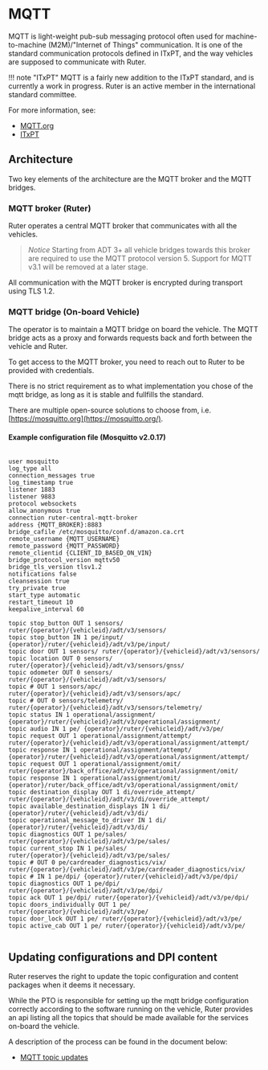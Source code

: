 # MQTT

MQTT is light-weight pub-sub messaging protocol often used for machine-to-machine (M2M)/"Internet of Things" communication. It is one of the standard communication protocols defined in ITxPT, and the way vehicles are supposed to communicate with Ruter.

!!! note "ITxPT"
    MQTT is a fairly new addition to the ITxPT standard, and is currently a work in progress. 
    Ruter is an active member in the international standard committee.

For more information, see: 
- [MQTT.org](https://mqtt.org)
- [ITxPT](https://itxpt.org)

## Architecture
Two key elements of the architecture are the MQTT broker and the MQTT bridges. 

### MQTT broker (Ruter)
Ruter operates a central MQTT broker that communicates with all the vehicles. 

> _Notice_  Starting from ADT 3+ all vehicle bridges towards this broker are required to use the MQTT protocol version 5. 
> Support for MQTT v3.1 will be removed at a later stage.

All communication with the MQTT broker is encrypted during transport using TLS 1.2. 

### MQTT bridge (On-board Vehicle)

The operator is to maintain a MQTT bridge on board the vehicle. The MQTT bridge acts as a proxy and forwards requests back and forth between the vehicle and Ruter. 

To get access to the MQTT broker, you need to reach out to Ruter to be provided with credentials. 

There is no strict requirement as to what implementation you chose of the mqtt bridge, as long as it is stable and fullfills the standard. 

There are multiple open-source solutions to choose from, i.e. [https://mosquitto.org](https://mosquitto.org/).  

#### Example configuration file (Mosquitto v2.0.17)

```

user mosquitto
log_type all
connection_messages true
log_timestamp true
listener 1883
listener 9883
protocol websockets
allow_anonymous true
connection ruter-central-mqtt-broker
address {MQTT_BROKER}:8883
bridge_cafile /etc/mosquitto/conf.d/amazon.ca.crt
remote_username {MQTT_USERNAME}
remote_password {MQTT_PASSWORD}
remote_clientid {CLIENT_ID_BASED_ON_VIN}
bridge_protocol_version mqttv50
bridge_tls_version tlsv1.2
notifications false
cleansession true
try_private true
start_type automatic
restart_timeout 10
keepalive_interval 60

topic stop_button OUT 1 sensors/ ruter/{operator}/{vehicleid}/adt/v3/sensors/
topic stop_button IN 1 pe/input/ {operator}/ruter/{vehicleid}/adt/v3/pe/input/
topic door OUT 1 sensors/ ruter/{operator}/{vehicleid}/adt/v3/sensors/
topic location OUT 0 sensors/ ruter/{operator}/{vehicleid}/adt/v3/sensors/gnss/
topic odometer OUT 0 sensors/ ruter/{operator}/{vehicleid}/adt/v3/sensors/
topic # OUT 1 sensors/apc/ ruter/{operator}/{vehicleid}/adt/v3/sensors/apc/
topic # OUT 0 sensors/telemetry/ ruter/{operator}/{vehicleid}/adt/v3/sensors/telemetry/
topic status IN 1 operational/assignment/ {operator}/ruter/{vehicleid}/adt/v3/operational/assignment/
topic audio IN 1 pe/ {operator}/ruter/{vehicleid}/adt/v3/pe/
topic request OUT 1 operational/assignment/attempt/ ruter/{operator}/{vehicleid}/adt/v3/operational/assignment/attempt/
topic response IN 1 operational/assignment/attempt/ {operator}/ruter/{vehicleid}/adt/v3/operational/assignment/attempt/
topic request OUT 1 operational/assignment/omit/ ruter/{operator}/back_office/adt/v3/operational/assignment/omit/
topic response IN 1 operational/assignment/omit/ {operator}/ruter/back_office/adt/v3/operational/assignment/omit/
topic destination_display OUT 1 di/override_attempt/ ruter/{operator}/{vehicleid}/adt/v3/di/override_attempt/
topic available_destination_displays IN 1 di/ {operator}/ruter/{vehicleid}/adt/v3/di/
topic operational_message_to_driver IN 1 di/ {operator}/ruter/{vehicleid}/adt/v3/di/
topic diagnostics OUT 1 pe/sales/ ruter/{operator}/{vehicleid}/adt/v3/pe/sales/
topic current_stop IN 1 pe/sales/ ruter/{operator}/{vehicleid}/adt/v3/pe/sales/
topic # OUT 0 pe/cardreader_diagnostics/vix/ ruter/{operator}/{vehicleid}/adt/v3/pe/cardreader_diagnostics/vix/
topic # IN 1 pe/dpi/ {operator}/ruter/{vehicleid}/adt/v3/pe/dpi/
topic diagnostics OUT 1 pe/dpi/ ruter/{operator}/{vehicleid}/adt/v3/pe/dpi/
topic ack OUT 1 pe/dpi/ ruter/{operator}/{vehicleid}/adt/v3/pe/dpi/
topic doors_individually OUT 1 pe/ ruter/{operator}/{vehicleid}/adt/v3/pe/
topic door_lock OUT 1 pe/ ruter/{operator}/{vehicleid}/adt/v3/pe/
topic active_cab OUT 1 pe/ ruter/{operator}/{vehicleid}/adt/v3/pe/


```

## Updating configurations and DPI content

Ruter reserves the right to update the topic configuration and content packages when it deems it necessary. 

While the PTO is responsible for setting up the mqtt bridge configuration correctly according to the software running on the vehicle, Ruter provides an api listing all the topics that should be made available for the services on-board the vehicle. 

A description of the process can be found in the document below: 
- [MQTT topic updates](https://ruterno.github.io/ota-schemas/mqtt-updates/index.html)

